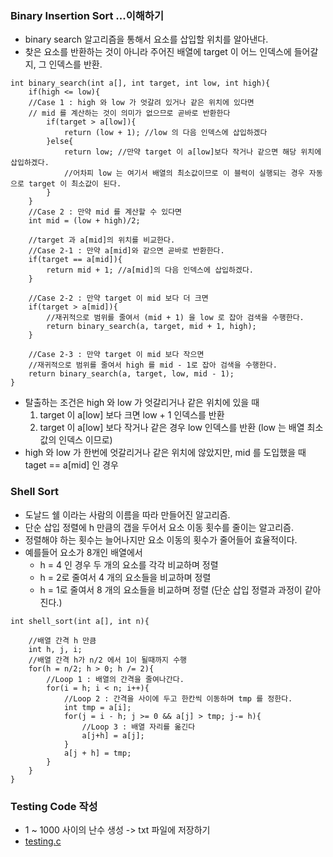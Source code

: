 ### Binary Insertion Sort ...이해하기  
* binary search 알고리즘을 통해서 요소를 삽입할 위치를 알아낸다.
* 찾은 요소를 반환하는 것이 아니라 주어진 배열에 target 이 어느 인덱스에 들어갈지, 그 인덱스를 반환.  

```
int binary_search(int a[], int target, int low, int high){
    if(high <= low){
    //Case 1 : high 와 low 가 엇갈려 있거나 같은 위치에 있다면 
    // mid 를 계산하는 것이 의미가 없으므로 곧바로 반환한다
        if(target > a[low]){
            return (low + 1); //low 의 다음 인덱스에 삽입하겠다
        }else{
            return low; //만약 target 이 a[low]보다 작거나 같으면 해당 위치에 삽입하겠다. 
            //어차피 low 는 여기서 배열의 최소값이므로 이 블럭이 실행되는 경우 자동으로 target 이 최소값이 된다. 
        }
    }
    //Case 2 : 만약 mid 를 계산할 수 있다면 
    int mid = (low + high)/2;
   
    //target 과 a[mid]의 위치를 비교한다.
    //Case 2-1 : 만약 a[mid]와 같으면 곧바로 반환한다.  
    if(target == a[mid]){
        return mid + 1; //a[mid]의 다음 인덱스에 삽입하겠다. 
    }
    
    //Case 2-2 : 만약 target 이 mid 보다 더 크면 
    if(target > a[mid]){
        //재귀적으로 범위를 줄여서 (mid + 1) 을 low 로 잡아 검색을 수행한다. 
        return binary_search(a, target, mid + 1, high); 
    }

    //Case 2-3 : 만약 target 이 mid 보다 작으면 
    //재귀적으로 범위를 줄여서 high 를 mid - 1로 잡아 검색을 수행한다. 
    return binary_search(a, target, low, mid - 1); 
}

```

* 탈출하는 조건은 high 와 low 가 엇갈리거나 같은 위치에 있을 때 
    1. target 이 a[low] 보다 크면 low + 1 인덱스를 반환 
    2. target 이 a[low] 보다 작거나 같은 경우 low 인덱스를 반환 (low 는 배열 최소값의 인덱스 이므로)
* high 와 low 가 한번에 엇갈리거나 같은 위치에 않았지만, mid 를 도입했을 때 taget == a[mid] 인 경우


### Shell Sort 
* 도날드 쉘 이라는 사람의 이름을 따라 만들어진 알고리즘. 
* 단순 삽입 정렬에 h 만큼의 갭을 두어서 요소 이동 횟수를 줄이는 알고리즘. 
* 정렬해야 하는 횟수는 늘어나지만 요소 이동의 횟수가 줄어들어 효율적이다. 
* 예를들어 요소가 8개인 배열에서 
    * h = 4 인 경우 두 개의 요소를 각각 비교하며 정렬 
    * h = 2로 줄여서 4 개의 요소들을 비교하며 정렬 
    * h = 1로 줄여서 8 개의 요소들을 비교하며 정렬 (단순 삽입 정렬과 과정이 같아진다.)
    
```
int shell_sort(int a[], int n){

    //배열 간격 h 만큼
    int h, j, i;
    //배열 간격 h가 n/2 에서 1이 될때까지 수행
    for(h = n/2; h > 0; h /= 2){
        //Loop 1 : 배열의 간격을 줄여나간다.
        for(i = h; i < n; i++){
            //Loop 2 : 간격을 사이에 두고 한칸씩 이동하며 tmp 를 정한다.
            int tmp = a[i];
            for(j = i - h; j >= 0 && a[j] > tmp; j-= h){
                //Loop 3 : 배열 자리를 옮긴다
                a[j+h] = a[j];
            }
            a[j + h] = tmp;
        }
    }
}
```

### Testing Code 작성
* 1 ~ 1000 사이의 난수 생성 -> txt 파일에 저장하기
* [testing.c](../testing.c) 